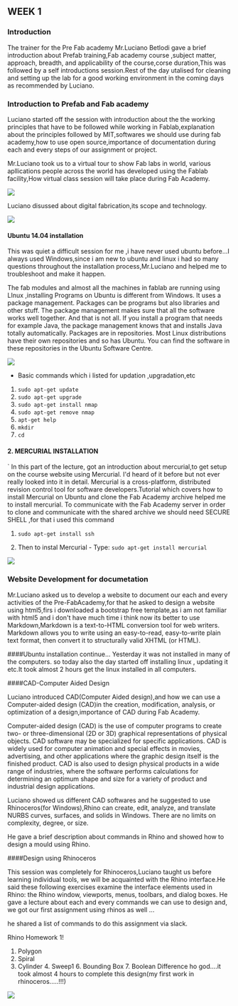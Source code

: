 ## WEEK 1


### Introduction

The trainer for the Pre Fab academy Mr.Luciano Betlodi gave a brief introduction about Prefab training,Fab academy course ,subject matter, approach, breadth, and applicability of the course,corse duration,This was followed by a self introductions session.Rest of the day utalised for cleaning and setting up the lab for a good working environment in the coming days as recommended by Luciano.


###  Introduction to Prefab and Fab academy

Luciano started off the session with introduction about the the working principles that have to be followed while working in Fablab,explanation about the principles followed by MIT,softwares we should use during fab academy,how to use open source,importance of documentation during each and every steps of our assignment or project.

Mr.Luciano took us to a virtual tour to show Fab labs in world, various apllications people across the world has developed using the Fablab facility,How virtual class session will take place during Fab Academy.

![](img/fabclass.png)

Luciano disussed about digital fabrication,its scope and technology. 

![](img/intro.png)






  


####  Ubuntu 14.04 installation

This  was quiet a difficult session for me ,i have never used ubuntu before...I always used Windows,since i am new to ubuntu and linux i had so many questions throughout the installation process,Mr.Luciano and helped me to troubleshoot and make it happen.

 The fab modules and almost all the machines in fablab are running  using LInux ,installing Programs on Ubuntu is different from Windows. It uses a package management. Packages can be programs but also libraries and other stuff. The package management makes sure that all the software works well together. And that is not all. If you install a program that needs for example Java, the package management knows that and installs Java totally automatically. Packages are in repositories. Most Linux distributions have their own repositories and so has Ubuntu. You can find the software in these repositories in the Ubuntu Software Centre.
 
![](img/ubuntu.png)

* Basic commands which i listed for updation ,upgradation,etc

1. `sudo apt-get update`
2. `sudo apt-get upgrade`
3. `sudo apt-get install nmap`
4. `sudo apt-get remove nmap`
5. `apt-get help`
6. `mkdir`
7. `cd`


#### 2. MERCURIAL INSTALLATION
`
In this part of the lecture, got an introduction about mercurial,to get setup on the course website using Mercurial. I'd heard of it before but not ever really looked into it in detail.
Mercurial is a cross-platform, distributed revision control tool for software developers.Tutorial which covers how to install Mercurial on Ubuntu and clone the Fab Academy archive helped me to install mercurial.
To communicate with the Fab Academy server in order to clone and communicate with the shared archive we should need SECURE SHELL ,for that i used this command

1. `sudo apt-get install ssh` 

2. Then to instal Mercurial - Type:
  `sudo apt-get install mercurial`
 
![](img/mercurial.png)

### Website Development for documetation

Mr.Luciano asked us to develop a website to document our each and every activities of the Pre-FabAcademy,for that he asked to design a website using html5,firs i downloaded a bootstrap free template,as i am not familiar with html5 and i don't have much time i think now its better to use Markdown,Markdown is a text-to-HTML conversion tool for web writers. Markdown allows you to write using an easy-to-read, easy-to-write plain text format, then convert it to structurally valid XHTML (or HTML).



####Ubuntu installation continue...
Yesterday it was not installed in many of the computers. so today also the day started off installing linux , updating it etc.It took  almost 2 hours get the linux installed in all computers. 

####CAD-Computer Aided Design

Luciano introduced CAD(Computer Aided design),and how we can use a Computer-aided design (CAD)in the creation, modification, analysis, or optimization of a design,importance of CAD during Fab Academy.

Computer-aided design (CAD) is the use of computer programs to create two- or three-dimensional (2D or 3D) graphical representations of physical objects. CAD software may be specialized for specific applications. CAD is widely used for computer animation and special effects in movies, advertising, and other applications where the graphic design itself is the finished product. CAD is also used to design physical products in a wide range of industries, where the software performs calculations for determining an optimum shape and size for a variety of product and industrial design applications.

Luciano showed us different CAD softwares and he suggested to use Rhinoceros(for Windows),Rhino can create, edit, analyze, and translate NURBS curves, surfaces, and solids in Windows. There are no limits on complexity, degree, or size.

He gave a brief description about commands in Rhino and showed how to design a mould using Rhino.


####Design using Rhinoceros

This session  was completely for Rhinoceros,Luciano taught us before learning individual tools, we will be acquainted with the Rhino interface.He said these following exercises examine the interface elements used in Rhino: the Rhino window, viewports, menus, toolbars, and dialog boxes.  He gave a lecture about each and every commands we can  use to design and, we got our first assignment using rhinos as well ...

he shared a list of commands to do this assignment via slack.

Rhino Homework 1!
1. Polygon
2. Spiral
3. Cylinder
​4. Sweep1
​6. Bounding Box
​7. Boolean Difference
ho god....it took almost 4 hours to complete this design(my first work in rhinoceros.....!!!)

![](img/rhino.png)

  












